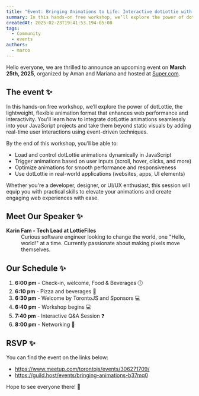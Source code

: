 ```yaml
---
title: "Event: Bringing Animations to Life: Interactive dotLottie with JavaScript 🚀"
summary: In this hands-on free workshop, we’ll explore the power of dotLottie, the lightweight, flexible animation format that enhances web performance and interactivity.
createdAt: 2025-02-23T19:41:53.194-05:00
tags:
  - Community
  - events
authors:
  - marco
---
```

Hello everyone, we are thrilled to announce an upcoming event on **March 25th, 2025**, organized by Aman and Mariana and hosted at [Super.com](https://super.com).

## The event ✨

In this hands-on free workshop, we’ll explore the power of dotLottie, the lightweight, flexible animation format that enhances web performance and interactivity. You'll learn how to integrate dotLottie animations seamlessly into your JavaScript projects and take them beyond static visuals by adding real-time user interactions using event-driven techniques.

By the end of this workshop, you’ll be able to:
- Load and control dotLottie animations dynamically in JavaScript
- Trigger animations based on user inputs (scroll, hover, clicks, and more)
- Optimize animations for smooth performance and responsiveness
- Use dotLottie in real-world applications (websites, apps, UI elements) 

Whether you're a developer, designer, or UI/UX enthusiast, this session will equip you with practical skills to elevate your animations and create engaging web experiences with ease.
## Meet Our Speaker ✨

<dl>
	<dt><strong>Karin Fam - Tech Lead at LottieFiles</strong></dt>
	<dd>Curious software engineer looking to change the world, one "Hello, world!" at a time. Currently passionate about making pixels move themselves.</dd>
</dl>

## Our Schedule ✨

1. **6:00 pm** - Check-in, welcome, Food & Beverages 🕕
2. **6:10 pm** - Pizza and beverages 🍕
3. **6:30 pm** - Welcome by TorontoJS and Sponsors 💻
4. **6:40 pm** - Workshop begins 💻
5. **7:40 pm** - Interactive Q&A Session ❓
6. **8:00 pm** - Networking 🤝

## RSVP ✨

You can find the event on the links below:
- https://www.meetup.com/torontojs/events/306271709/
- https://guild.host/events/bringing-animations-b37mq0

Hope to see everyone there! 🎉